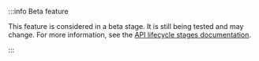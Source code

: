 :::info Beta feature

This feature is considered in a beta stage. It is still being tested and may change. For more information, see the [API lifecycle stages documentation](/api/api-lifecycle/api-lifecycle-stages).

:::
